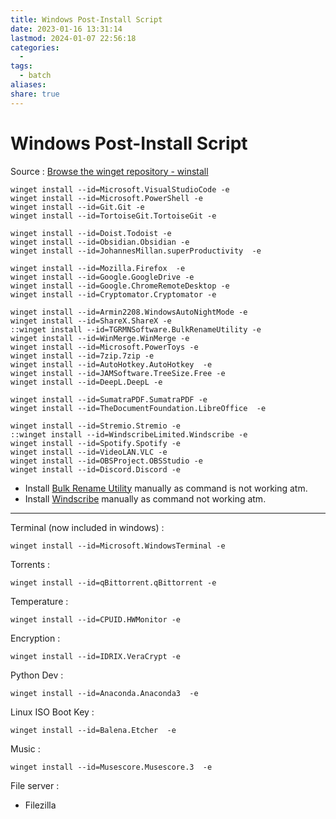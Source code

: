 ```yaml
---
title: Windows Post-Install Script
date: 2023-01-16 13:31:14
lastmod: 2024-01-07 22:56:18
categories:
  - 
tags:
  - batch
aliases: 
share: true
---
```


# Windows Post-Install Script

Source : [Browse the winget repository - winstall](https://winstall.app/)

```
winget install --id=Microsoft.VisualStudioCode -e
winget install --id=Microsoft.PowerShell -e
winget install --id=Git.Git -e
winget install --id=TortoiseGit.TortoiseGit -e

winget install --id=Doist.Todoist -e
winget install --id=Obsidian.Obsidian -e
winget install --id=JohannesMillan.superProductivity  -e

winget install --id=Mozilla.Firefox  -e
winget install --id=Google.GoogleDrive -e
winget install --id=Google.ChromeRemoteDesktop -e
winget install --id=Cryptomator.Cryptomator -e

winget install --id=Armin2208.WindowsAutoNightMode -e
winget install --id=ShareX.ShareX -e
::winget install --id=TGRMNSoftware.BulkRenameUtility -e
winget install --id=WinMerge.WinMerge -e
winget install --id=Microsoft.PowerToys -e
winget install --id=7zip.7zip -e
winget install --id=AutoHotkey.AutoHotkey  -e
winget install --id=JAMSoftware.TreeSize.Free -e
winget install --id=DeepL.DeepL -e

winget install --id=SumatraPDF.SumatraPDF -e
winget install --id=TheDocumentFoundation.LibreOffice  -e

winget install --id=Stremio.Stremio -e
::winget install --id=WindscribeLimited.Windscribe -e
winget install --id=Spotify.Spotify -e
winget install --id=VideoLAN.VLC -e
winget install --id=OBSProject.OBSStudio -e
winget install --id=Discord.Discord -e
```

- Install [Bulk Rename Utility](https://www.bulkrenameutility.co.uk/Download.php) manually as command is not working atm.
- Install [Windscribe](https://windscribe.com/download) manually as command not working atm.

---

Terminal (now included in windows) :

```
winget install --id=Microsoft.WindowsTerminal -e
```

Torrents :

```
winget install --id=qBittorrent.qBittorrent -e
```

Temperature :

```
winget install --id=CPUID.HWMonitor -e
```

Encryption :

```
winget install --id=IDRIX.VeraCrypt -e
```

Python Dev :

```
winget install --id=Anaconda.Anaconda3  -e
```

Linux ISO Boot Key :

```
winget install --id=Balena.Etcher  -e
```

Music :

```
winget install --id=Musescore.Musescore.3  -e
```

File server :

- Filezilla
